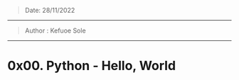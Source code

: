 > Date: 28/11/2022

----------------------------------------------------------------------

> Author : Kefuoe Sole



----------------------------------------------------------------------

# 0x00. Python - Hello, World


